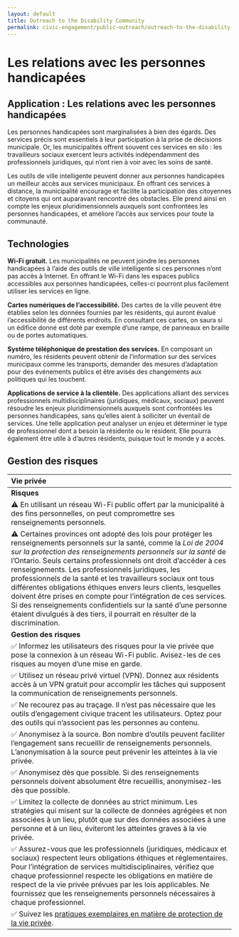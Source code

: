 ```yaml
---
layout: default
title: Outreach to the Disability Community
permalink: civic-engagement/public-outreach/outreach-to-the-disability-community.html
---
```


# Les relations avec les personnes handicapées

## Application : Les relations avec les personnes handicapées

Les personnes handicapées sont marginalisées à bien des égards. Des services précis sont essentiels à leur participation à la prise de décisions municipale. Or, les municipalités offrent souvent ces services en silo : les travailleurs sociaux exercent leurs activités indépendamment des professionnels juridiques, qui n’ont rien à voir avec les soins de santé.

Les outils de ville intelligente peuvent donner aux personnes handicapées un meilleur accès aux services municipaux. En offrant ces services à distance, la municipalité encourage et facilite la participation des citoyennes et citoyens qui ont auparavant rencontré des obstacles. Elle prend ainsi en compte les enjeux pluridimensionnels auxquels sont confrontées les personnes handicapées, et améliore l’accès aux services pour toute la communauté.

## Technologies

**Wi-Fi gratuit.** Les municipalités ne peuvent joindre les personnes handicapées à l’aide des outils de ville intelligente si ces personnes n’ont pas accès à Internet. En offrant le Wi-Fi dans les espaces publics accessibles aux personnes handicapées, celles-ci pourront plus facilement utiliser les services en ligne.

**Cartes numériques de l’accessibilité.** Des cartes de la ville peuvent être établies selon les données fournies par les résidents, qui auront évalué l’accessibilité de différents endroits. En consultant ces cartes, on saura si un édifice donné est doté par exemple d’une rampe, de panneaux en braille ou de portes automatiques.

**Système téléphonique de prestation des services.** En composant un numéro, les résidents peuvent obtenir de l’information sur des services municipaux comme les transports, demander des mesures d’adaptation pour des événements publics et être avisés des changements aux politiques qui les touchent.

**Applications de service à la clientèle.** Des applications alliant des services professionnels multidisciplinaires \(juridiques, médicaux, sociaux\) peuvent résoudre les enjeux pluridimensionnels auxquels sont confrontées les personnes handicapées, sans qu’elles aient à solliciter un éventail de services. Une telle application peut analyser un enjeu et déterminer le type de professionnel dont a besoin la résidente ou le résident. Elle pourra également être utile à d’autres résidents, puisque tout le monde y a accès.

## Gestion des risques

| Vie privée |
| :--- |
| **Risques** |
| ⚠ En utilisant un réseau Wi-Fi public offert par la municipalité à des fins personnelles, on peut compromettre ses renseignements personnels. |
| ⚠ Certaines provinces ont adopté des lois pour protéger les renseignements personnels sur la santé, comme la _Loi de 2004 sur la protection des renseignements personnels sur la santé_ de l’Ontario. Seuls certains professionnels ont droit d’accéder à ces renseignements. Les professionnels juridiques, les professionnels de la santé et les travailleurs sociaux ont tous différentes obligations éthiques envers leurs clients, lesquelles doivent être prises en compte pour l’intégration de ces services. Si des renseignements confidentiels sur la santé d’une personne étaient divulgués à des tiers, il pourrait en résulter de la discrimination. |
| **Gestion des risques** |
| ✅ Informez les utilisateurs des risques pour la vie privée que pose la connexion à un réseau Wi-Fi public. Avisez-les de ces risques au moyen d’une mise en garde. |
| ✅ Utilisez un réseau privé virtuel \(VPN\). Donnez aux résidents accès à un VPN gratuit pour accomplir les tâches qui supposent la communication de renseignements personnels. |
| ✅ Ne recourez pas au traçage. Il n’est pas nécessaire que les outils d’engagement civique tracent les utilisateurs. Optez pour des outils qui n’associent pas les personnes au contenu. |
| ✅ Anonymisez à la source. Bon nombre d’outils peuvent faciliter l’engagement sans recueillir de renseignements personnels. L’anonymisation à la source peut prévenir les atteintes à la vie privée. |
| ✅ Anonymisez dès que possible. Si des renseignements personnels doivent absolument être recueillis, anonymisez-les dès que possible. |
| ✅  Limitez la collecte de données au strict minimum. Les stratégies qui misent sur la collecte de données agrégées et non associées à un lieu, plutôt que sur des données associées à une personne et à un lieu, éviteront les atteintes graves à la vie privée. |
| ✅ Assurez-vous que les professionnels \(juridiques, médicaux et sociaux\) respectent leurs obligations éthiques et réglementaires. Pour l’intégration de services multidisciplinaires, vérifiez que chaque professionnel respecte les obligations en matière de respect de la vie privée prévues par les lois applicables. Ne fournissez que les renseignements personnels nécessaires à chaque professionnel. |
| ✅ Suivez les [pratiques exemplaires en matière de protection de la vie privée](../../metapreoccupations/vie-privee.md). |

